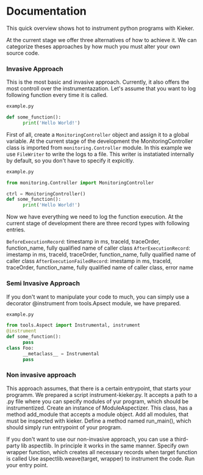 # Documentation
This quick overview shows hot to instrument python programs with Kieker.

At the current stage we offer three alternatives of how to achieve it. We can categorize theses approaches by 
how  much  you must alter your own source code.

### Invasive Approach
This is the most basic and  invasive approach. Currently, it also offers the most controll over the instrumentazation.
Let's assume that you want to log following function every time it is called.

```python
example.py

def some_function():
      print('Hello World!')

```
First of all, create a  `MonitoringController` object and assign it to a global variable. At the current stage of the development
the MonitoringController class is imported from `monitoring.Controller` module. In this example we use `FileWriter` to write the logs to a file.
This writer is instatiated internally by default, so you don't have to specify it expicitly.

```python
example.py

from monitoring.Controller import MonitoringController

ctrl = MonitoringController()
def some_function():
      print('Hello World!')

```
Now we have everything we need to log the function execution.
At the current stage of development there are three record types with following entries.

`BeforeExecutionRecord`: timestamp in ms, traceId, traceOrder, function_name, fully qualified name of caller class
`AfterExecutionRecord`:  imestamp in ms, traceId, traceOrder, function_name, fully qualified name of caller class
`AfterExecutionFailedRecord`: imestamp in ms, traceId, traceOrder, function_name, fully qualified name of caller class, error name



### Semi Invasive Approach
If you don't want to manipulate your code to much,
you can simply use a decorator @instrument from tools.Apsect module, we have prepared.
```python
example.py

from tools.Aspect import Instrumental, instrument
@instrument
def some_function():
      pass
class Foo:
      __metaclass__ = Instrumental
      pass
```
### Non invasive approach
This approach assumes, that there is a certain entrypoint, that starts your programm.
We prepared a script instrument-kieker.py. It accepts a path to a .py file where you can specify 
modules of yur program, which should be instrumentized.
Create an instance of ModuleAspectizer. This class, has a method add_module that accepts a module object.
Add all modules, that must be inspected with kieker. 
Define a method named run_main(), which should simply run entrypoint of your program.

If you don't want to use our non-invasive approach, you can use a third-party lib aspectlib.
In principle it works in the same manner. 
Specify own wrapper function, which creates all necessary records when target function is called
Use aspectlib.weave(target, wrapper) to instrument the code.
Run your entry point.
